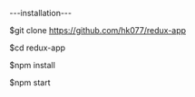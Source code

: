 ---installation---

$git clone https://github.com/hk077/redux-app

$cd redux-app

$npm install

$npm start


